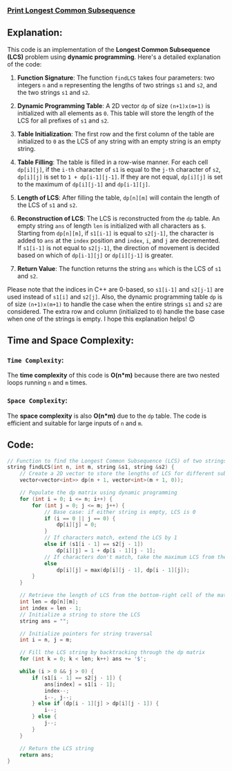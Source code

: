 ### [Print Longest Common Subsequence](https://www.codingninjas.com/studio/problems/print-longest-common-subsequence_8416383?leftPanelTabValue=PROBLEM)

## Explanation:
This code is an implementation of the **Longest Common Subsequence (LCS)** problem using **dynamic programming**. Here's a detailed explanation of the code:

1. **Function Signature**: The function `findLCS` takes four parameters: two integers `n` and `m` representing the lengths of two strings `s1` and `s2`, and the two strings `s1` and `s2`.

2. **Dynamic Programming Table**: A 2D vector `dp` of size `(n+1)x(m+1)` is initialized with all elements as `0`. This table will store the length of the LCS for all prefixes of `s1` and `s2`.

3. **Table Initialization**: The first row and the first column of the table are initialized to `0` as the LCS of any string with an empty string is an empty string.

4. **Table Filling**: The table is filled in a row-wise manner. For each cell `dp[i][j]`, if the `i-th` character of `s1` is equal to the `j-th` character of `s2`, `dp[i][j]` is set to `1 + dp[i-1][j-1]`. If they are not equal, `dp[i][j]` is set to the maximum of `dp[i][j-1]` and `dp[i-1][j]`.

5. **Length of LCS**: After filling the table, `dp[n][m]` will contain the length of the LCS of `s1` and `s2`.

6. **Reconstruction of LCS**: The LCS is reconstructed from the `dp` table. An empty string `ans` of length `len` is initialized with all characters as `$`. Starting from `dp[n][m]`, if `s1[i-1]` is equal to `s2[j-1]`, the character is added to `ans` at the `index` position and `index`, `i`, and `j` are decremented. If `s1[i-1]` is not equal to `s2[j-1]`, the direction of movement is decided based on which of `dp[i-1][j]` or `dp[i][j-1]` is greater.

7. **Return Value**: The function returns the string `ans` which is the LCS of `s1` and `s2`.

Please note that the indices in C++ are 0-based, so `s1[i-1]` and `s2[j-1]` are used instead of `s1[i]` and `s2[j]`. Also, the dynamic programming table `dp` is of size `(n+1)x(m+1)` to handle the case when the entire strings `s1` and `s2` are considered. The extra row and column (initialized to `0`) handle the base case when one of the strings is empty. I hope this explanation helps! 😊
## Time and Space Complexity:
### `Time Complexity`:
The **time complexity** of this code is **O(n*m)** because there are two nested loops running `n` and `m` times.

### `Space Complexity`:
The **space complexity** is also **O(n*m)** due to the `dp` table. The code is efficient and suitable for large inputs of `n` and `m`.

## Code:
```cpp
// Function to find the Longest Common Subsequence (LCS) of two strings
string findLCS(int n, int m, string &s1, string &s2) {
    // Create a 2D vector to store the lengths of LCS for different substrings
    vector<vector<int>> dp(n + 1, vector<int>(m + 1, 0));

    // Populate the dp matrix using dynamic programming
    for (int i = 0; i <= n; i++) {
        for (int j = 0; j <= m; j++) {
            // Base case: if either string is empty, LCS is 0
            if (i == 0 || j == 0) {
                dp[i][j] = 0;
            }
            // If characters match, extend the LCS by 1
            else if (s1[i - 1] == s2[j - 1])
                dp[i][j] = 1 + dp[i - 1][j - 1];
            // If characters don't match, take the maximum LCS from the previous row or column
            else
                dp[i][j] = max(dp[i][j - 1], dp[i - 1][j]);
        }
    }

    // Retrieve the length of LCS from the bottom-right cell of the matrix
    int len = dp[n][m];
    int index = len - 1;
    // Initialize a string to store the LCS
    string ans = "";

    // Initialize pointers for string traversal
    int i = n, j = m;

    // Fill the LCS string by backtracking through the dp matrix
    for (int k = 0; k < len; k++) ans += '$';

    while (i > 0 && j > 0) {
        if (s1[i - 1] == s2[j - 1]) {
            ans[index] = s1[i - 1];
            index--;
            i--, j--;
        } else if (dp[i - 1][j] > dp[i][j - 1]) {
            i--;
        } else {
            j--;
        }
    }

    // Return the LCS string
    return ans;
}

```
